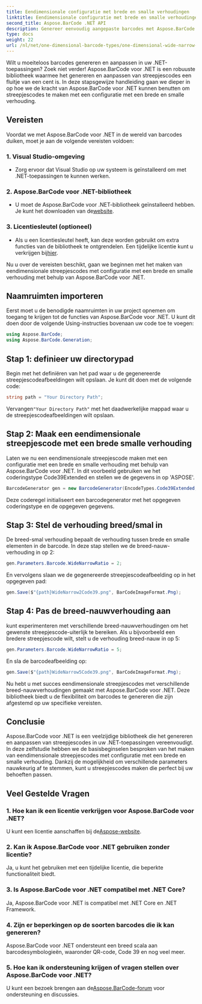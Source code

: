 ```yaml
---
title: Eendimensionale configuratie met brede en smalle verhoudingen
linktitle: Eendimensionale configuratie met brede en smalle verhoudingen
second_title: Aspose.BarCode .NET API
description: Genereer eenvoudig aangepaste barcodes met Aspose.BarCode voor .NET. Stapsgewijze handleiding voor eendimensionale configuratie van breed-nauw verhoudingen.
type: docs
weight: 22
url: /nl/net/one-dimensional-barcode-types/one-dimensional-wide-narrow-ratio-configuration/
---
```


Wilt u moeiteloos barcodes genereren en aanpassen in uw .NET-toepassingen? Zoek niet verder! Aspose.BarCode voor .NET is een robuuste bibliotheek waarmee het genereren en aanpassen van streepjescodes een fluitje van een cent is. In deze stapsgewijze handleiding gaan we dieper in op hoe we de kracht van Aspose.BarCode voor .NET kunnen benutten om streepjescodes te maken met een configuratie met een brede en smalle verhouding.

## Vereisten

Voordat we met Aspose.BarCode voor .NET in de wereld van barcodes duiken, moet je aan de volgende vereisten voldoen:

### 1. Visual Studio-omgeving
   - Zorg ervoor dat Visual Studio op uw systeem is geïnstalleerd om met .NET-toepassingen te kunnen werken.
   
### 2. Aspose.BarCode voor .NET-bibliotheek
   -  U moet de Aspose.BarCode voor .NET-bibliotheek geïnstalleerd hebben. Je kunt het downloaden van de[website](https://releases.aspose.com/barcode/net/).

### 3. Licentiesleutel (optioneel)
   -  Als u een licentiesleutel heeft, kan deze worden gebruikt om extra functies van de bibliotheek te ontgrendelen. Een tijdelijke licentie kunt u verkrijgen bij[hier](https://purchase.aspose.com/temporary-license/).

Nu u over de vereisten beschikt, gaan we beginnen met het maken van eendimensionale streepjescodes met configuratie met een brede en smalle verhouding met behulp van Aspose.BarCode voor .NET.

## Naamruimten importeren

Eerst moet u de benodigde naamruimten in uw project opnemen om toegang te krijgen tot de functies van Aspose.BarCode voor .NET. U kunt dit doen door de volgende Using-instructies bovenaan uw code toe te voegen:

```csharp
using Aspose.BarCode;
using Aspose.BarCode.Generation;
```

## Stap 1: definieer uw directorypad

Begin met het definiëren van het pad waar u de gegenereerde streepjescodeafbeeldingen wilt opslaan. Je kunt dit doen met de volgende code:

```csharp
string path = "Your Directory Path";
```

 Vervangen`"Your Directory Path"` met het daadwerkelijke mappad waar u de streepjescodeafbeeldingen wilt opslaan.

## Stap 2: Maak een eendimensionale streepjescode met een brede smalle verhouding

Laten we nu een eendimensionale streepjescode maken met een configuratie met een brede en smalle verhouding met behulp van Aspose.BarCode voor .NET. In dit voorbeeld gebruiken we het coderingstype Code39Extended en stellen we de gegevens in op 'ASPOSE'.

```csharp
BarcodeGenerator gen = new BarcodeGenerator(EncodeTypes.Code39Extended, "ASPOSE");
```

Deze coderegel initialiseert een barcodegenerator met het opgegeven coderingstype en de opgegeven gegevens.

## Stap 3: Stel de verhouding breed/smal in

De breed-smal verhouding bepaalt de verhouding tussen brede en smalle elementen in de barcode. In deze stap stellen we de breed-nauw-verhouding in op 2:

```csharp
gen.Parameters.Barcode.WideNarrowRatio = 2;
```

En vervolgens slaan we de gegenereerde streepjescodeafbeelding op in het opgegeven pad:

```csharp
gen.Save($"{path}WideNarrow2Code39.png", BarCodeImageFormat.Png);
```

## Stap 4: Pas de breed-nauwverhouding aan

kunt experimenteren met verschillende breed-nauwverhoudingen om het gewenste streepjescode-uiterlijk te bereiken. Als u bijvoorbeeld een bredere streepjescode wilt, stelt u de verhouding breed-nauw in op 5:

```csharp
gen.Parameters.Barcode.WideNarrowRatio = 5;
```

En sla de barcodeafbeelding op:

```csharp
gen.Save($"{path}WideNarrow5Code39.png", BarCodeImageFormat.Png);
```

Nu hebt u met succes eendimensionale streepjescodes met verschillende breed-nauwverhoudingen gemaakt met Aspose.BarCode voor .NET. Deze bibliotheek biedt u de flexibiliteit om barcodes te genereren die zijn afgestemd op uw specifieke vereisten.

## Conclusie

Aspose.BarCode voor .NET is een veelzijdige bibliotheek die het genereren en aanpassen van streepjescodes in uw .NET-toepassingen vereenvoudigt. In deze zelfstudie hebben we de basisbeginselen besproken van het maken van eendimensionale streepjescodes met configuratie met een brede en smalle verhouding. Dankzij de mogelijkheid om verschillende parameters nauwkeurig af te stemmen, kunt u streepjescodes maken die perfect bij uw behoeften passen.

## Veel Gestelde Vragen

### 1. Hoe kan ik een licentie verkrijgen voor Aspose.BarCode voor .NET?
 U kunt een licentie aanschaffen bij de[Aspose-website](https://purchase.aspose.com/buy).

### 2. Kan ik Aspose.BarCode voor .NET gebruiken zonder licentie?
Ja, u kunt het gebruiken met een tijdelijke licentie, die beperkte functionaliteit biedt.

### 3. Is Aspose.BarCode voor .NET compatibel met .NET Core?
Ja, Aspose.BarCode voor .NET is compatibel met .NET Core en .NET Framework.

### 4. Zijn er beperkingen op de soorten barcodes die ik kan genereren?
Aspose.BarCode voor .NET ondersteunt een breed scala aan barcodesymbologieën, waaronder QR-code, Code 39 en nog veel meer.

### 5. Hoe kan ik ondersteuning krijgen of vragen stellen over Aspose.BarCode voor .NET?
 U kunt een bezoek brengen aan de[Aspose.BarCode-forum](https://forum.aspose.com/c/barcode/13) voor ondersteuning en discussies.
